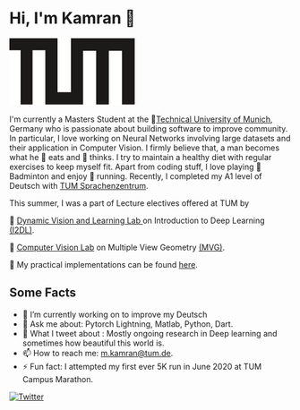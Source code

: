 # Hi, I'm Kamran 👋

![Kamran](/images/images.png)

I'm currently a Masters Student at the :school:[Technical University of Munich](https://www.tum.de/en/), Germany who is passionate about building software to improve community. In particular, I love working on Neural Networks involving large datasets and their application in Computer Vision. I firmly believe that, a man becomes what he :apple: eats and :tophat: thinks. I try to maintain a healthy diet with regular exercises to keep myself fit. Apart from coding stuff, I love playing :tennis: Badminton and  enjoy :running: running.  Recently, I completed my A1 level of Deutsch with [TUM Sprachenzentrum](https://www.sprachenzentrum.tum.de/startseite/).

This summer, I was a part of Lecture electives offered at TUM by

:corn: [ Dynamic Vision and Learning Lab ](https://dvl.in.tum.de/team/) on Introduction to Deep Learning [(I2DL)](https://dvl.in.tum.de/teaching/i2dl-ss20/).

:corn: [Computer Vision Lab](https://vision.in.tum.de/) on Multiple View Geometry  [(MVG)](https://www.youtube.com/watch?v=RDkwklFGMfo&list=PLTBdjV_4f-EJn6udZ34tht9EVIW7lbeo4).

:corn: My practical implementations can be found [here](https://github.com/kamranisg/CV2-Multiple-View-Geometry).
<!--
**kamranisg/kamranisg** is a ✨ _special_ ✨ repository because its `README.md` (this file) appears on your GitHub profile.

Here are some ideas to get you started:

- 🔭 I’m currently working on Computer Vision methods on 3D reconstruction
- 🌱 I’m currently learning to improve my Deutsch 
- 👯 I’m looking to collaborate on ...
- 🤔 I’m looking for help with ...
- 💬 Ask me about ...
- 📫 How to reach me: m.kamran@tum.de
- 😄 Pronouns: ...
- ⚡ Fun fact: ...
-->

 ## Some Facts


- 🌱 I’m currently working on to improve my Deutsch
- 💬 Ask me about: Pytorch Lightning, Matlab, Python, Dart.
- :evergreen_tree: What I tweet about : Mostly ongoing research in Deep learning and sometimes how beautiful this world is.
- 📫 How to reach me: m.kamran@tum.de.
- ⚡ Fun fact: I attempted my first ever 5K run in June 2020  at TUM Campus Marathon.

 [![Twitter](https://img.shields.io/twitter/follow/kamranisg.svg?style=social&label=@kamranisg)](https://twitter.com/kamranisg)
 
